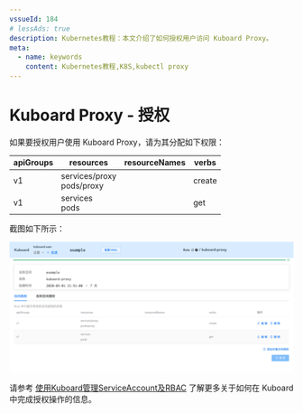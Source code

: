 ```yaml
---
vssueId: 184
# lessAds: true
description: Kubernetes教程：本文介绍了如何授权用户访问 Kuboard Proxy。
meta:
  - name: keywords
    content: Kubernetes教程,K8S,kubectl proxy
---
```


# Kuboard Proxy - 授权

<AdSenseTitle/>

如果要授权用户使用 Kuboard Proxy，请为其分配如下权限：

| apiGroups | resources                      | resourceNames | verbs  |
| --------- | ------------------------------ | ------------- | ------ |
| v1        | services/proxy<br />pods/proxy |               | create |
| v1        | services<br />pods             |               | get    |

截图如下所示：

![访问KuboardProxy所需权限](./authorization.assets/image-20200308111421525.png)

请参考 [使用Kuboard管理ServiceAccount及RBAC](/learning/k8s-advanced/sec/kuboard.html) 了解更多关于如何在 Kuboard 中完成授权操作的信息。
